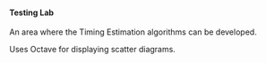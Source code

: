#### Testing Lab
An area where the Timing Estimation algorithms can be developed.

Uses Octave for displaying scatter diagrams.
